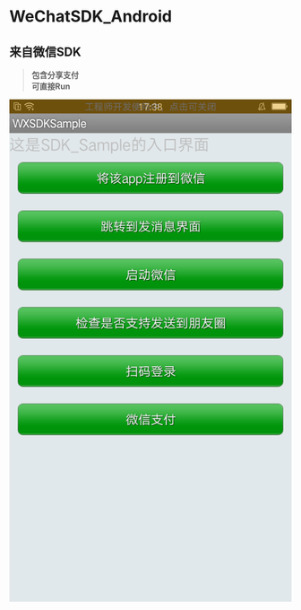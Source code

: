 # WeChatSDK_Android

## 来自微信SDK 
> **包含分享支付**
> **<br>可直接Run**

![截图](https://github.com/Markcz/WeChatSDK_Android/blob/master/art.png)

